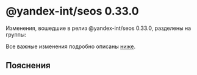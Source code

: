 # @yandex-int/seos 0.33.0

<!-- ЧЕЛОВЕЧЕСКОЕ ВСТУПЛЕНИЕ -->

Изменения, вошедшие в релиз @yandex-int/seos 0.33.0, разделены на группы:

Все важные изменения подробно описаны [ниже](#Пояснения).

## Пояснения

